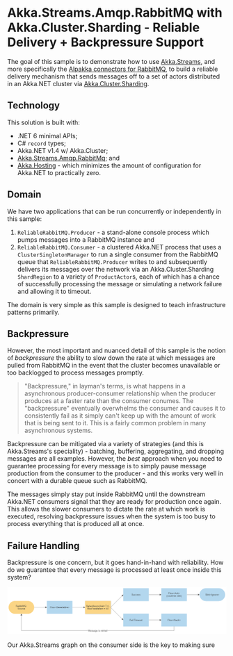 # Akka.Streams.Amqp.RabbitMQ with Akka.Cluster.Sharding - Reliable Delivery + Backpressure Support

The goal of this sample is to demonstrate how to use [Akka.Streams](https://getakka.net/articles/streams/introduction.html), and more specifically the [Alpakka connectors for RabbitMQ](https://github.com/akkadotnet/Alpakka), to build a reliable delivery mechanism that sends messages off to a set of actors distributed in an Akka.NET cluster via [Akka.Cluster.Sharding](https://getakka.net/articles/clustering/cluster-sharding.html).

## Technology

This solution is built with:

- .NET 6 minimal APIs;
- C# `record` types;
- Akka.NET v1.4 w/ Akka.Cluster;
- [Akka.Streams.Amqp.RabbitMq](https://www.nuget.org/packages/Akka.Streams.Amqp.RabbitMq); and
- [Akka.Hosting](https://github.com/akkadotnet/Akka.Hosting) - which minimizes the amount of configuration for Akka.NET to practically zero.

## Domain

We have two applications that can be run concurrently or independently in this sample:

1. `ReliableRabbitMQ.Producer` - a stand-alone console process which pumps messages into a RabbitMQ instance and
2. `ReliableRabbitMQ.Consumer` - a clustered Akka.NET process that uses a `ClusterSingletonManager` to run a single consumer from the RabbitMQ queue that `ReliableRabbitMQ.Producer` writes to and subsequently delivers its messages over the network via an Akka.Cluster.Sharding `ShardRegion` to a variety of `ProductActor`s, each of which has a chance of successfully processing the message or simulating a network failure and allowing it to timeout.

The domain is very simple as this sample is designed to teach infrastructure patterns primarily.

## Backpressure

However, the most important and nuanced detail of this sample is the notion of _backpressure_ the ability to slow down the rate at which messages are pulled from RabbitMQ in the event that the cluster becomes unavailable or too backlogged to process messages promptly.

> "Backpressure," in layman's terms, is what happens in a asynchronous producer-consumer relationship when the producer produces at a faster rate than the consumer conumes. The "backpressure" eventually overwhelms the consumer and causes it to consistently fail as it simply can't keep up with the amount of work that is being sent to it. This is a fairly common problem in many asynchronous systems.

Backpressure can be mitigated via a variety of strategies (and this is Akka.Streams's speciality) - batching, buffering, aggregating, and dropping messages are all examples. However, the _best_ approach when you need to guarantee processing for every message is to simply pause message production from the consumer to the producer - and this works very well in concert with a durable queue such as RabbitMQ. 

The messages simply stay put inside RabbitMQ until the downstream Akka.NET consumers signal that they are ready for production once again. This allows the slower consumers to dictate the rate at which work is executed, resolving backpressure issues when the system is too busy to process everything that is produced all at once.

## Failure Handling

Backpressure is one concern, but it goes hand-in-hand with reliability. How do we guarantee that every message is processed at least once inside this system?

![RabbitMQ Akka.NET Streams Consumer + Retry](images/rabbitMQ-backpressure.png)

Our Akka.Streams graph on the consumer side is the key to making sure 